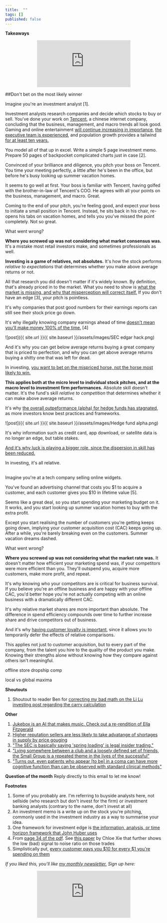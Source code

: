 ```yaml
---
title:  ""  
tags: []
published: false
---
```



**Takeaways**

<style>
      .iframe-container {
        overflow: hidden;        
        padding-top: 50%; <!-- Calculated from the aspect ration of the content (in case of 16:9 it is 9/16= 0.5625) -->
        position: relative;
      }
      .iframe-container iframe { 
         border: 0;
         height: 100%; <!-- Finally, width and height are set to 100% so the iframe takes up 100% of the containers space. -->
         left: 0;
         position: absolute;
         top: 0;
         width: 100%;
         display: block;
         margin: 0 auto; <!-- center image -->
      }
      <!-- 4x3 Aspect Ratio -->
      .iframe-container-4x3 {
        padding-top: 75%;
      }
</style> 

<div class="iframe-container-4x3">
  <p align="center"><iframe src="https://avoidboringpeople.substack.com/embed" frameborder="0" scrolling="no"> </iframe></p>
</div>

##Don't bet on the most likely winner

Imagine you're an investment analyst \[1\].

Investment analysts research companies and decide which stocks to buy or sell. You've done your work on [Tencent](https://en.wikipedia.org/wiki/Tencent "tencent"), a chinese internet company, concluding that the business, management, and macro trends all look good. Gaming and online entertainment [will continue increasing in importance](https://www.statista.com/outlook/203/117/video-games/china "stat"), [the executive team is experienced](https://chinachannel.co/a-deep-dive-into-tencents-restructuring-the-struggle-to-master-b2b/ "tencent"), and population growth provides a tailwind [for at least ten years.](https://ourworldindata.org/future-population-growth "population")

You model all of that up in excel. Write a simple 5 page investment memo. Prepare 50 pages of backpocket complicated charts just in case \[2\]. 

Convinced of your brilliance and diligence, you pitch your boss on Tencent. You time your meeting perfectly, a little after he's been in the office, but before he's busy looking up summer vacation homes.

It seems to go well at first. Your boss is familiar with Tencent, having golfed with the brother-in-law of Tencent's COO. He agrees with all your points on the business, management, and macro. Great.

Coming to the end of your pitch, you're feeling good, and expect your boss to initiate a small position in Tencent. Instead, he sits back in his chair, re-opens his tabs on vacation homes, and tells you you've missed the point completely. Not so great.

What went wrong? 

**Where you screwed up was not considering what market consensus was.** It's a mistake most retail investors make, and sometimes professionals as well. 

**Investing is a game of relatives, not absolutes.** It's how the stock performs *relative to expectations* that determines whether you make above average returns or not. 

All that research you did doesn't matter if it's widely known. By definition, that's already priced in to the market. What you need to show is [what the market is missing, and why that misperception will correct itself.](https://medium.com/graham-and-doddsville/pitch-the-perfect-investment-1a4e8d0c077b "market") If you don't have an edge \[3\], your pitch is pointless. 

It's why companies that post good numbers for their earnings reports can still see their stock price go down. 

It's why illegally knowing company earnings ahead of time [doesn't mean you'll make money 100% of the time.](https://www.sec.gov/litigation/complaints/2019/comp-pr2019-1.pdf "SEC") \[4\] 

![post]({{ site.url }}{{ site.baseurl }}/assets/images/SEC edgar hack.png)

And it's why you can get below average returns buying a great company that is priced to perfection, and why you can get above average returns buying a shitty one that was left for dead.

In investing, [you want to bet on the mispriced horse, not the horse most likely to win.](https://www.oaktreecapital.com/docs/default-source/memos/you-bet.pdf "bet")

**This applies both at the micro level to individual stock pitches, and at the macro level to investment firm performances.** Absolute skill doesn't matter. It's the fund's skill *relative to competition* that determines whether it can make above average returns. 

It's why [the overall outpeformance (alpha) for hedge funds has stagnated,](http://finance.darden.virginia.edu/wp-content/uploads/2019/08/Hedge-Fund-Alpha_09.29.2019.pdf "alpha") as more investors know best practices and frameworks.

![post]({{ site.url }}{{ site.baseurl }}/assets/images/Hedge fund alpha.png)

It's why information such as credit card, app download, or satellite data is no longer an edge, but table stakes.

[And it's why luck is playing a bigger role, since the dispersion in skill has been reduced.](https://research-doc.credit-suisse.com/docView?language=ENG&format=PDF&source_id=em&document_id=805456950&serialid=LsvBuE4wt3XNGE0V%2B3ec251NK9soTQqcMVQ9q2QuF2I%3D "CS")

In investing, it's all relative.

##

Imagine you're at a tech company selling online widgets.

You've found an advertising channel that costs you $1 to acquire a customer, and each customer gives you $10 in lifetime value \[5\]. 

Seems like a great deal, so you start spending your marketing budget on it. It works, and you start looking up summer vacation homes to buy with the extra profit.

Except you start realising the number of customers you're getting keeps going down, implying your customer acquisition cost (CAC) keeps going up. After a while, you're barely breaking even on the customers. Summer vacation dreams dashed.

What went wrong?

**Where you screwed up was not considering what the market rate was.** It doesn't matter how efficient your marketing spend was, if your competitors were more efficient than you. They'll outspend you, acquire more customers, make more profit, and repeat.

It's why knowing who your competitors are is critical for business survival. If you believe you're an offline business and are happy with your offline CAC, you'd better hope you're not actually competing with an online business with a dramatically different CAC.

It's why relative market shares are more important than absolute. The difference in spend efficiency compounds over time to further increase share and drive competitors out of business.

And it's why [having customer loyalty is important](https://medium.com/@gavin_baker/scale-and-loyalty-are-more-important-online-than-offline-which-drives-much-of-the-winner-take-992345be93a9 "loyalty"), since it allows you to temporarily defer the effects of relative comparisons. 

This applies not just to customer acquisition, but to every part of the company, from the talent you hire to the quality of the product you make. Knowing their strengths alone without knowing how they compare against others isn't meaningful.

offline store dropship comp

local vs global maxima

**Shoutouts**

1. Shoutout to reader Ben for [correcting my bad math on the Li Lu investing post regarding the carry calculation](https://avoidboringpeople.substack.com/p/we-wanted-her-instead-we-got-tinder/comments "Li Lu")

**Other**

1. [Jukebox is an AI that makes music. Check out a re-rendition of Ella Fitzgerald](https://openai.com/blog/jukebox/ "Juke")
2. [Higher reputation sellers are less likely to take advatange of shortages in supply by price gouging](http://leixu.org/xu_price_gouging.pdf "price")
3. ["The SEC is basically saying 'spring loading' is legal insider trading."](https://nongaap.substack.com/p/profiting-from-corp-governance-dark-bef "Mike") 
4. ["Lying somewhere between a club and a loosely defined set of friends, the Small Group is a repeated theme in the lives of the successful"](https://jmulholland.com/small-group/ "small")
5. ["Turns out, even patients who appear \[to be\] in a coma can have more cognitive function than can be observed with standard clinical methods"](https://aeon.co/essays/to-say-what-consciousness-is-science-explores-where-it-isnt? "coma")

**Question of the month**
Reply directly to this email to let me know! 

**Footnotes**

1. Some of you probably are. I'm referring to buyside analysts here, not sellside (who research but don't invest for the firm) or investment banking analysts (contrary to the name, don't invest at all)
2. An investment memo is a write up on the stock you're pitching, commonly used in the investment industry as a way to summarise your idea.
3. One framework for investment edge is [the information, analysis, or time horizon framework that John Huber uses](http://sabercapitalmgt.com/what-is-your-edge/ "Huber")
4. From [page 34 of the pdf](https://www.sec.gov/litigation/complaints/2019/comp-pr2019-1.pdf "pdf"). See [this paper](https://pdfs.semanticscholar.org/a537/e9c2776ca4b50c059ada99a94110359ec3c9.pdf "Chloe") by Chloe Xie that further shows the low (bad) signal to noise ratio on those trades
5. Simplistically put, [every customer pays you $10 for every $1 you're spending on them](https://blog.hubspot.com/service/how-to-calculate-customer-lifetime-value "LTV")

*If you liked this, you'll like [my monthly newsletter.](https://avoidboringpeople.substack.com/ "ABP") Sign up here:*

<div class="iframe-container-4x3">
  <p align="center"><iframe src="https://avoidboringpeople.substack.com/embed" frameborder="0" scrolling="no"> </iframe></p>
</div>
